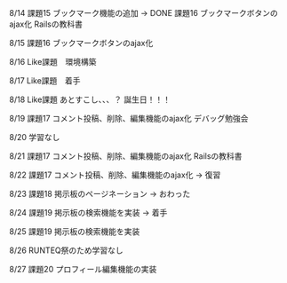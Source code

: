 8/14
課題15 ブックマーク機能の追加 → DONE
課題16 ブックマークボタンのajax化
Railsの教科書

8/15
課題16 ブックマークボタンのajax化

8/16
Like課題　環境構築

8/17
Like課題　着手

8/18
Like課題 あとすこし、、、？
誕生日！！！

8/19
課題17 コメント投稿、削除、編集機能のajax化
デバッグ勉強会

8/20
学習なし

8/21
課題17 コメント投稿、削除、編集機能のajax化
Railsの教科書

8/22
課題17 コメント投稿、削除、編集機能のajax化 → 復習

8/23
課題18 掲示板のページネーション → おわった

8/24
課題19 掲示板の検索機能を実装 → 着手

8/25
課題19 掲示板の検索機能を実装

8/26
RUNTEQ祭のため学習なし

8/27
課題20 プロフィール編集機能の実装


